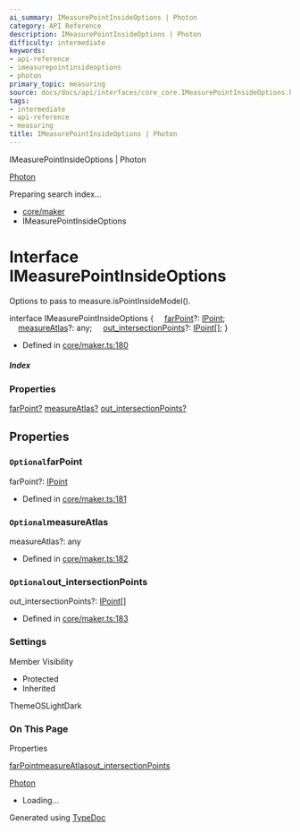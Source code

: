 ```yaml
---
ai_summary: IMeasurePointInsideOptions | Photon
category: API Reference
description: IMeasurePointInsideOptions | Photon
difficulty: intermediate
keywords:
- api-reference
- imeasurepointinsideoptions
- photon
primary_topic: measuring
source: docs/docs/api/interfaces/core_core.IMeasurePointInsideOptions.html
tags:
- intermediate
- api-reference
- measuring
title: IMeasurePointInsideOptions | Photon
---
```

IMeasurePointInsideOptions | Photon

[Photon](../index.md)




Preparing search index...

* [core/maker](../modules/core_core.md)
* IMeasurePointInsideOptions

# Interface IMeasurePointInsideOptions

Options to pass to measure.isPointInsideModel().

interface IMeasurePointInsideOptions {
    [farPoint](#farpoint)?: [IPoint](core_schema.IPoint.md);
    [measureAtlas](#measureatlas)?: any;
    [out\_intersectionPoints](#out_intersectionpoints)?: [IPoint](core_schema.IPoint.md)[];
}

* Defined in [core/maker.ts:180](https://github.com/mwhite454/photon/blob/main/packages/photon/src/core/maker.ts#L180)

##### Index

### Properties

[farPoint?](#farpoint)
[measureAtlas?](#measureatlas)
[out\_intersectionPoints?](#out_intersectionpoints)

## Properties

### `Optional`farPoint

farPoint?: [IPoint](core_schema.IPoint.md)

* Defined in [core/maker.ts:181](https://github.com/mwhite454/photon/blob/main/packages/photon/src/core/maker.ts#L181)

### `Optional`measureAtlas

measureAtlas?: any

* Defined in [core/maker.ts:182](https://github.com/mwhite454/photon/blob/main/packages/photon/src/core/maker.ts#L182)

### `Optional`out\_intersectionPoints

out\_intersectionPoints?: [IPoint](core_schema.IPoint.md)[]

* Defined in [core/maker.ts:183](https://github.com/mwhite454/photon/blob/main/packages/photon/src/core/maker.ts#L183)

### Settings

Member Visibility

* Protected
* Inherited

ThemeOSLightDark

### On This Page

Properties

[farPoint](#farpoint)[measureAtlas](#measureatlas)[out\_intersectionPoints](#out_intersectionpoints)

[Photon](../index.md)

* Loading...

Generated using [TypeDoc](https://typedoc.org/)
